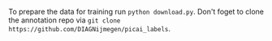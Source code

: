 To prepare the data for training run `python download.py`.
Don't foget to clone the annotation repo via `git clone https://github.com/DIAGNijmegen/picai_labels`.